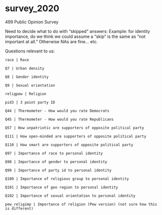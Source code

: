# survey_2020
499 Public Opinion Survey


Need to decide what to do with “skipped” answers:
Example: for identity importance, do we think we could assume a “skip” is the same as “not important at all.” Otherwise NAs are fine... etc.

Questions relevant to us:
```
race | Race

Q7 | Urban density

Q8 | Gender identity

Q9 | Sexual orientation

religpew | Religion

pid3 | 3 point party ID

Q44 | Thermometer - How would you rate Democrats

Q45 | Thermometer - How would you rate Republicans

Q57 | How unpatriotic are supporters of opposite political party

Q111 | How open-minded are supporters of opposite political party

Q110 | How smart are supporters of opposite political party

Q97 | Importance of race to personal identity

Q98 | Importance of gender to personal identity

Q99 | Importance of party id to personal identity

Q100 | Importance of religious group to personal identity

Q101 | Importance of geo region to personal identity

Q102 | Importance of sexual orientation to personal identity

pew_religimp | Importance of religion (Pew version) (not sure how this is different)
```
